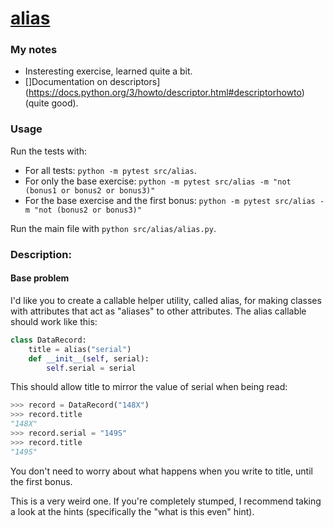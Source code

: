 # [alias](https://www.pythonmorsels.com/exercises/31d30a8a37dd452bb7efcf226ac0dae5)

### My notes
- Insteresting exercise, learned quite a bit.
- []Documentation on descriptors](https://docs.python.org/3/howto/descriptor.html#descriptorhowto) (quite good).


### Usage
Run the tests with:
- For all tests: `python -m pytest src/alias`.
- For only the base exercise: `python -m pytest src/alias -m "not (bonus1 or bonus2 or bonus3)"`
- For the base exercise and the first bonus: `python -m pytest src/alias -m "not (bonus2 or bonus3)"`

Run the main file with `python src/alias/alias.py`.

### Description:
#### Base problem
I'd like you to create a callable helper utility, called alias, for making classes with attributes that act as "aliases" to other attributes. The alias callable should work like this:

```python
class DataRecord:
    title = alias("serial")
    def __init__(self, serial):
        self.serial = serial
```
This should allow title to mirror the value of serial when being read:

```python
>>> record = DataRecord("148X")
>>> record.title
"148X"
>>> record.serial = "149S"
>>> record.title
"149S"
```

You don't need to worry about what happens when you write to title, until the first bonus.

This is a very weird one. If you're completely stumped, I recommend taking a look at the hints (specifically the "what is this even" hint).

